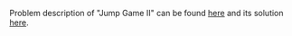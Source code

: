 Problem description of "Jump Game II" can be found [here](https://leetcode.com/problems/jump-game-ii/) and its solution [here](https://github.com/aurimas13/Solutions-To-Problems/blob/main/LeetCode/Python%20Solutions/Jump%20Game%20II/jump.py).